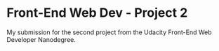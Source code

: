 Front-End Web Dev - Project 2
============
My submission for the second project from the Udacity Front-End Web Developer Nanodegree.
